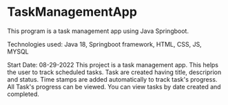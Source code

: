 # TaskManagementApp
This program is a task management app using Java Springboot.

Technologies used:
Java 18,
Springboot framework,
HTML,
CSS,
JS,
MYSQL

Start Date: 08-29-2022
This project is a task management app. This helps the user to track scheduled tasks.
Task are created having title, descriprion and status.
Time stamps are added automatically to track task's progress.
All Task's progress can be viewed.
You can view tasks by date created and completed.

